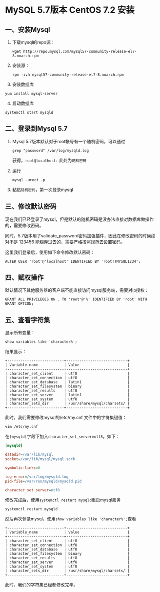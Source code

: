 # MySQL 5.7版本 CentOS 7.2 安装

## 一、安装Mysql

1. 下载mysql的repo源：
   ```shell
   wget http://repo.mysql.com/mysql57-community-release-el7-8.noarch.rpm
   ```

2. 安装源：
   ```shell
   rpm -ivh mysql57-community-release-el7-8.noarch.rpm
   ```

3.  安装数据库
   ```shell
   yum install mysql-server
   ```

4.  启动数据库
   ```shell
   systemctl start mysqld
   ```




## 二、登录到Mysql 5.7

1. Mysql 5.7版本默认对于root帐号有一个随机密码，可以通过

   ```shell
   grep "password" /var/log/mysqld.log
   ```

   获得，`root@localhost:` 此处为`随机密码`

2. 运行

   ```shell
   mysql -uroot -p
   ```

3. 粘贴`随机密码`，第一次登录mysql



## 三、修改默认密码

现在我们已经登录了mysql，但是默认的随机密码是没办法直接对数据库做操作的，需要修改密码。

同时，5.7版本用了validate_password密码加强插件，因此在修改密码的时候绝对不是 123456 能糊弄过去的，需要严格按照规范去设置密码。

这里我们登录后，使用如下命令修改默认密码：

```mysql
ALTER USER 'root'@'localhost' IDENTIFIED BY 'root!!MYSQL1234';
```



## 四、赋权操作

默认情况下其他服务器的客户端不能直接访问mysql服务端，需要对ip授权：

```mysql
GRANT ALL PRIVILEGES ON . TO 'root'@'%' IDENTIFIED BY 'root' WITH GRANT OPTION;
```



## 五、查看字符集

显示所有变量：

   ```mysql
show variables like 'character%';
   ```

结果显示：

```
+--------------------------+----------------------------+
| Variable_name            | Value                      |
+--------------------------+----------------------------+
| character_set_client     | utf8                       |
| character_set_connection | utf8                       |
| character_set_database   | latin1                     |
| character_set_filesystem | binary                     |
| character_set_results    | utf8                       |
| character_set_server     | latin1                     |
| character_set_system     | utf8                       |
| character_sets_dir       | /usr/share/mysql/charsets/ |
+--------------------------+----------------------------+
```

此时，我们需要修改mysql的/etc/my.cnf 文件中的字符集键值：

```shell
vim /etc/my.cnf
```

在`[mysqld]`字段下加入`character_set_server=utf8`，如下：

```ini
[mysqld]

datadir=/var/lib/mysql
socket=/var/lib/mysql/mysql.sock

symbolic-links=0

log-error=/var/log/mysqld.log
pid-file=/var/run/mysqld/mysqld.pid

character_set_server=utf8
```

修改完成后，使用`systemctl restart mysqld`重启mysql服务

```shell
systemctl restart mysqld
```

 然后再次登录mysql，使用`show variables like 'character%';`查看

```
+--------------------------+----------------------------+
| Variable_name            | Value                      |
+--------------------------+----------------------------+
| character_set_client     | utf8                       |
| character_set_connection | utf8                       |
| character_set_database   | utf8                       |
| character_set_filesystem | binary                     |
| character_set_results    | utf8                       |
| character_set_server     | utf8                       |
| character_set_system     | utf8                       |
| character_sets_dir       | /usr/share/mysql/charsets/ |
+--------------------------+----------------------------+
```

此时，我们的字符集已经都修改完毕。









































